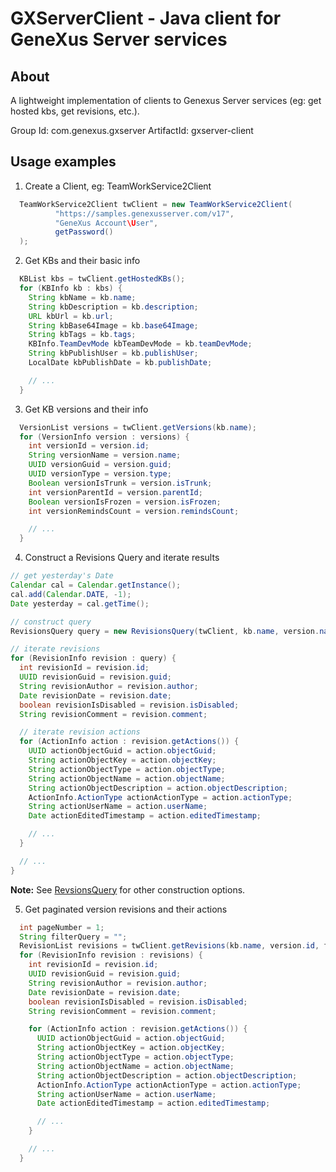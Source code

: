 # GXServerClient - Java client for GeneXus Server services


## About
A lightweight implementation of clients to Genexus Server services (eg: get hosted kbs, get revisions, etc.).

Group Id: com.genexus.gxserver
ArtifactId: gxserver-client

## Usage examples

1. Create a Client, eg: TeamWorkService2Client

```java
  TeamWorkService2Client twClient = new TeamWorkService2Client(
          "https://samples.genexusserver.com/v17",
          "GeneXus Account\User",
          getPassword()
  );
```

2. Get KBs and their basic info

```java
  KBList kbs = twClient.getHostedKBs();
  for (KBInfo kb : kbs) {
    String kbName = kb.name;
    String kbDescription = kb.description;
    URL kbUrl = kb.url;
    String kbBase64Image = kb.base64Image;
    String kbTags = kb.tags;
    KBInfo.TeamDevMode kbTeamDevMode = kb.teamDevMode;
    String kbPublishUser = kb.publishUser;
    LocalDate kbPublishDate = kb.publishDate;

    // ...
  }
```

3. Get KB versions and their info

```java
  VersionList versions = twClient.getVersions(kb.name);
  for (VersionInfo version : versions) {
    int versionId = version.id;
    String versionName = version.name;
    UUID versionGuid = version.guid;
    UUID versionType = version.type;
    Boolean versionIsTrunk = version.isTrunk;
    int versionParentId = version.parentId;
    Boolean versionIsFrozen = version.isFrozen;
    int versionRemindsCount = version.remindsCount;

    // ...
  }
 ```

4. Construct a Revisions Query and iterate results

  ```java
  // get yesterday's Date
  Calendar cal = Calendar.getInstance();
  cal.add(Calendar.DATE, -1);
  Date yesterday = cal.getTime();

  // construct query
  RevisionsQuery query = new RevisionsQuery(twClient, kb.name, version.name, yesterday);

  // iterate revisions
  for (RevisionInfo revision : query) {
    int revisionId = revision.id;
    UUID revisionGuid = revision.guid;
    String revisionAuthor = revision.author;
    Date revisionDate = revision.date;
    boolean revisionIsDisabled = revision.isDisabled;
    String revisionComment = revision.comment;

    // iterate revision actions
    for (ActionInfo action : revision.getActions()) {
      UUID actionObjectGuid = action.objectGuid;
      String actionObjectKey = action.objectKey;
      String actionObjectType = action.objectType;
      String actionObjectName = action.objectName;
      String actionObjectDescription = action.objectDescription;
      ActionInfo.ActionType actionActionType = action.actionType;
      String actionUserName = action.userName;
      Date actionEditedTimestamp = action.editedTimestamp;

      // ...
    }

    // ...                
  }
```

   **Note:** See [RevsionsQuery](src/main/java/com/genexus/gxserver/client/clients/RevisionsQuery.java) for other construction options.

5. Get paginated version revisions and their actions

```java
  int pageNumber = 1;
  String filterQuery = "";
  RevisionList revisions = twClient.getRevisions(kb.name, version.id, filterQuery, pageNumber);
  for (RevisionInfo revision : revisions) {
    int revisionId = revision.id;
    UUID revisionGuid = revision.guid;
    String revisionAuthor = revision.author;
    Date revisionDate = revision.date;
    boolean revisionIsDisabled = revision.isDisabled;
    String revisionComment = revision.comment;

    for (ActionInfo action : revision.getActions()) {
      UUID actionObjectGuid = action.objectGuid;
      String actionObjectKey = action.objectKey;
      String actionObjectType = action.objectType;
      String actionObjectName = action.objectName;
      String actionObjectDescription = action.objectDescription;
      ActionInfo.ActionType actionActionType = action.actionType;
      String actionUserName = action.userName;
      Date actionEditedTimestamp = action.editedTimestamp;

      // ...
    }

    // ...
  }
```


